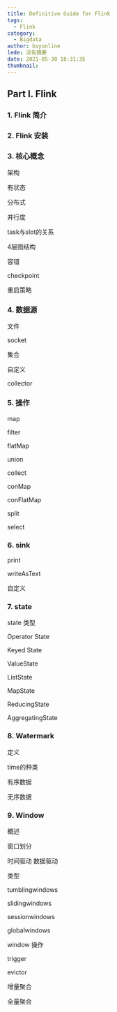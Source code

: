 ```yaml
---
title: Definitive Guide for Flink
tags:
  - Flink
category:
  - Bigdata
author: bsyonline
lede: 没有摘要
date: 2021-05-30 18:31:35
thumbnail:
---
```




## Part I. Flink

### 1. Flink 简介



### 2. Flink 安装



### 3. 核心概念

架构

有状态

分布式

并行度

task与slot的关系

4层图结构

容错

checkpoint

重启策略



### 4. 数据源

文件

socket

集合

自定义

collector

### 5. 操作

map

filter

flatMap

union

collect

conMap

conFlatMap

split

select

### 6. sink

print

writeAsText

自定义

### 7. state

state 类型

Operator State

Keyed State

ValueState

ListState

MapState

ReducingState

AggregatingState

### 8. Watermark

定义

time的种类

有序数据

无序数据



### 9. Window

概述

窗口划分

时间驱动 数据驱动

类型

tumblingwindows

slidingwindows

sessionwindows

globalwindows

window 操作

trigger

evictor

增量聚合

全量聚合


